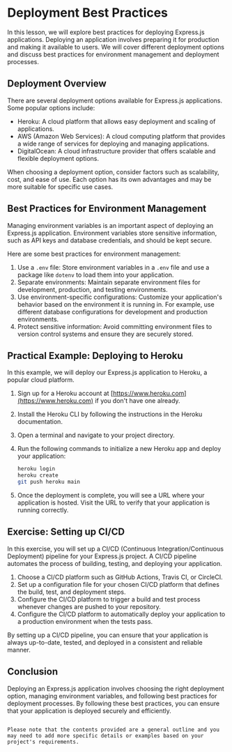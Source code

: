 # Deployment Best Practices

In this lesson, we will explore best practices for deploying Express.js applications. Deploying an application involves preparing it for production and making it available to users. We will cover different deployment options and discuss best practices for environment management and deployment processes.

## Deployment Overview

There are several deployment options available for Express.js applications. Some popular options include:

- Heroku: A cloud platform that allows easy deployment and scaling of applications.
- AWS (Amazon Web Services): A cloud computing platform that provides a wide range of services for deploying and managing applications.
- DigitalOcean: A cloud infrastructure provider that offers scalable and flexible deployment options.

When choosing a deployment option, consider factors such as scalability, cost, and ease of use. Each option has its own advantages and may be more suitable for specific use cases.

## Best Practices for Environment Management

Managing environment variables is an important aspect of deploying an Express.js application. Environment variables store sensitive information, such as API keys and database credentials, and should be kept secure.

Here are some best practices for environment management:

1. Use a `.env` file: Store environment variables in a `.env` file and use a package like `dotenv` to load them into your application.
2. Separate environments: Maintain separate environment files for development, production, and testing environments.
3. Use environment-specific configurations: Customize your application's behavior based on the environment it is running in. For example, use different database configurations for development and production environments.
4. Protect sensitive information: Avoid committing environment files to version control systems and ensure they are securely stored.

## Practical Example: Deploying to Heroku

In this example, we will deploy our Express.js application to Heroku, a popular cloud platform.

1. Sign up for a Heroku account at [https://www.heroku.com](https://www.heroku.com) if you don't have one already.
2. Install the Heroku CLI by following the instructions in the Heroku documentation.
3. Open a terminal and navigate to your project directory.
4. Run the following commands to initialize a new Heroku app and deploy your application:

   ```bash
   heroku login
   heroku create
   git push heroku main
   ```

5. Once the deployment is complete, you will see a URL where your application is hosted. Visit the URL to verify that your application is running correctly.

## Exercise: Setting up CI/CD

In this exercise, you will set up a CI/CD (Continuous Integration/Continuous Deployment) pipeline for your Express.js project. A CI/CD pipeline automates the process of building, testing, and deploying your application.

1. Choose a CI/CD platform such as GitHub Actions, Travis CI, or CircleCI.
2. Set up a configuration file for your chosen CI/CD platform that defines the build, test, and deployment steps.
3. Configure the CI/CD platform to trigger a build and test process whenever changes are pushed to your repository.
4. Configure the CI/CD platform to automatically deploy your application to a production environment when the tests pass.

By setting up a CI/CD pipeline, you can ensure that your application is always up-to-date, tested, and deployed in a consistent and reliable manner.

## Conclusion

Deploying an Express.js application involves choosing the right deployment option, managing environment variables, and following best practices for deployment processes. By following these best practices, you can ensure that your application is deployed securely and efficiently.

```

Please note that the contents provided are a general outline and you may need to add more specific details or examples based on your project's requirements.